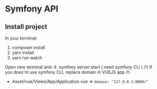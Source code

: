 # Symfony API

## Install project
In your terminal:

1. composer install
2. yarn install
3. yarn run watch

Open new terminal and:
4. symfony server:start ( need symfony CLI )
/!\ If you does'nt use symfony CLI, replace domain in VUEJS app /!\ 

- Asset/vue/Views/App/Application.vue => `domain: "127.0.0.1:8000/"`